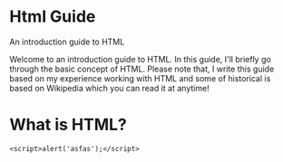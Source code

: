 # Html Guide
An introduction guide to HTML

Welcome to an introduction guide to HTML. In this guide, I'll briefly go through the basic concept of HTML. Please note that, I write this guide based on my experience working with HTML and some of historical is based on Wikipedia which you can read it at anytime!

# What is HTML?


```
<script>alert('asfas');</script>
```

